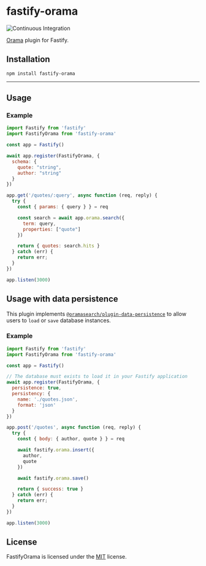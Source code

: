 # fastify-orama

![Continuous Integration](https://github.com/mateonunez/fastify-orama/workflows/ci/badge.svg)

[Orama](https://oramasearch.com/) plugin for Fastify.

## Installation

```
npm install fastify-orama
```
****
## Usage

### Example

```js
import Fastify from 'fastify'
import FastifyOrama from 'fastify-orama'

const app = Fastify()

await app.register(FastifyOrama, {
  schema: {
    quote: "string",
    author: "string"
  }
})

app.get('/quotes/:query', async function (req, reply) {
  try {
    const { params: { query } } = req

    const search = await app.orama.search({
      term: query,
      properties: ["quote"]
    })

    return { quotes: search.hits }
  } catch (err) {
    return err;
  }
})

app.listen(3000)
```

## Usage with data persistence

This plugin implements [`@oramasearch/plugin-data-persistence`](https://docs.oramasearch.com/plugins/plugin-data-persistence)
to allow users to `load` or `save` database instances.

### Example

```js
import Fastify from 'fastify'
import FastifyOrama from 'fastify-orama'

const app = Fastify()

// The database must exists to load it in your Fastify application
await app.register(FastifyOrama, {
  persistence: true,
  persistency: {
    name: './quotes.json',
    format: 'json'
  }
})

app.post('/quotes', async function (req, reply) {
  try {
    const { body: { author, quote } } = req

    await fastify.orama.insert({
      author,
      quote
    })

    await fastify.orama.save()

    return { success: true }
  } catch (err) {
    return err;
  }
})

app.listen(3000)
```


## License

FastifyOrama is licensed under the [MIT](LICENSE) license.
